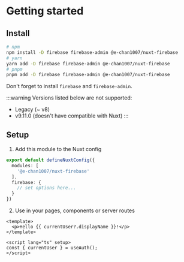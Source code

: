 # Getting started
## Install
```sh
# npm
npm install -D firebase firebase-admin @e-chan1007/nuxt-firebase
# yarn
yarn add -D firebase firebase-admin @e-chan1007/nuxt-firebase
# pnpm
pnpm add -D firebase firebase-admin @e-chan1007/nuxt-firebase
```
Don't forget to install `firebase` and `firebase-admin`.

:::warning
Versions listed below are not supported:
- Legacy (~ v8)
- v9.11.0 (doesn't have compatible with Nuxt)
:::

## Setup
1. Add this module to the Nuxt config
```ts
export default defineNuxtConfig({
  modules: [
    '@e-chan1007/nuxt-firebase'
  ],
  firebase: {
    // set options here...
  }
})
```

2. Use in your pages, components or server routes
```vue
<template>
  <p>Hello {{ currentUser?.displayName }}!</p>
</template>

<script lang="ts" setup>
const { currentUser } = useAuth();
</script>
```
